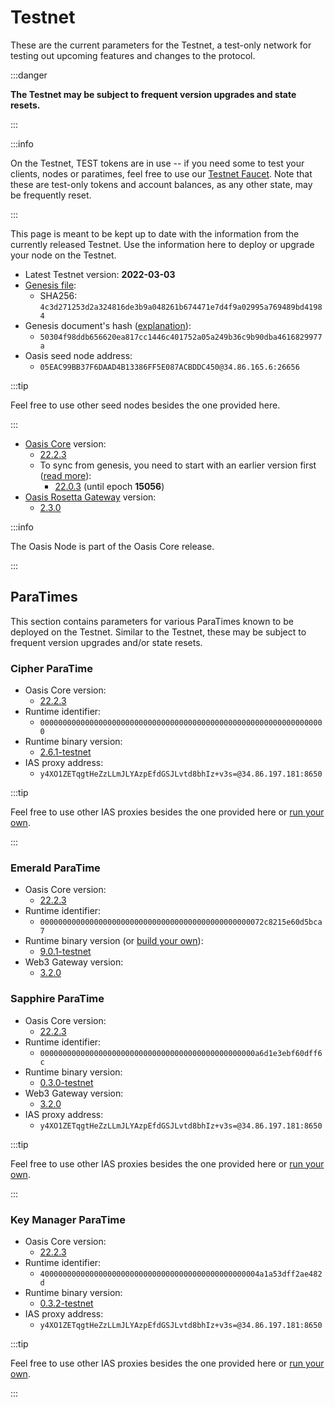 # Testnet

These are the current parameters for the Testnet, a test-only network for
testing out upcoming features and changes to the protocol.

:::danger

**The Testnet may be subject to frequent version upgrades and state resets.**

:::

:::info

On the Testnet, TEST tokens are in use -- if you need some to test your clients, nodes or paratimes, feel free to use our [Testnet Faucet](https://faucet.testnet.oasis.dev). Note that these are test-only tokens and account balances, as any other state, may be frequently reset.

:::

This page is meant to be kept up to date with the information from the currently released Testnet. Use the information here to deploy or upgrade your node on the Testnet.

* Latest Testnet version: **2022-03-03**
* [Genesis file](https://github.com/oasisprotocol/testnet-artifacts/releases/download/2022-03-03/genesis.json):
  * SHA256: `4c3d271253d2a324816de3b9a048261b674471e7d4f9a02995a769489bd41984`
* Genesis document's hash ([explanation](../genesis-doc.md#genesis-file-vs-genesis-document)):
  * `50304f98ddb656620ea817cc1446c401752a05a249b36c9b90dba4616829977a`
* Oasis seed node address:
  * `05EAC99BB37F6DAAD4B13386FF5E087ACBDDC450@34.86.165.6:26656`

:::tip

Feel free to use other seed nodes besides the one provided here.

:::

* [Oasis Core](https://github.com/oasisprotocol/oasis-core) version:
  * [22.2.3](https://github.com/oasisprotocol/oasis-core/releases/tag/v22.2.3)
  * To sync from genesis, you need to start with an earlier version first
    ([read more][handling network upgrades]):
    * [22.0.3](https://github.com/oasisprotocol/oasis-core/releases/tag/v22.0.3) (until epoch **15056**)
* [Oasis Rosetta Gateway](https://github.com/oasisprotocol/oasis-rosetta-gateway) version:
  * [2.3.0](https://github.com/oasisprotocol/oasis-rosetta-gateway/releases/tag/v2.3.0)

:::info

The Oasis Node is part of the Oasis Core release.

:::

[handling network upgrades]: ../run-your-node/maintenance/handling-network-upgrades.md

## ParaTimes

This section contains parameters for various ParaTimes known to be deployed on the Testnet. Similar to the Testnet, these may be subject to frequent version upgrades and/or state resets.

### Cipher ParaTime

* Oasis Core version:
  * [22.2.3](https://github.com/oasisprotocol/oasis-core/releases/tag/v22.2.3)
* Runtime identifier:
  * `0000000000000000000000000000000000000000000000000000000000000000`
* Runtime binary version:
  * [2.6.1-testnet](https://github.com/oasisprotocol/cipher-paratime/releases/tag/v2.6.1-testnet)
* IAS proxy address:
  * `y4XO1ZETqgtHeZzLLmJLYAzpEfdGSJLvtd8bhIz+v3s=@34.86.197.181:8650`

:::tip

Feel free to use other IAS proxies besides the one provided here or [run your own](../run-your-node/ias-proxy.md).

:::

### Emerald ParaTime

* Oasis Core version:
  * [22.2.3](https://github.com/oasisprotocol/oasis-core/releases/tag/v22.2.3)
* Runtime identifier:
  * `00000000000000000000000000000000000000000000000072c8215e60d5bca7`
* Runtime binary version (or [build your own](https://github.com/oasisprotocol/emerald-paratime/tree/v9.0.1-testnet#building)):
  * [9.0.1-testnet](https://github.com/oasisprotocol/emerald-paratime/releases/tag/v9.0.1-testnet)
* Web3 Gateway version:
  * [3.2.0](https://github.com/oasisprotocol/oasis-web3-gateway/releases/tag/v3.2.0)

### Sapphire ParaTime

* Oasis Core version:
  * [22.2.3](https://github.com/oasisprotocol/oasis-core/releases/tag/v22.2.3)
* Runtime identifier:
  * `000000000000000000000000000000000000000000000000a6d1e3ebf60dff6c`
* Runtime binary version:
  * [0.3.0-testnet](https://github.com/oasisprotocol/sapphire-paratime/releases/tag/v0.3.0-testnet)
* Web3 Gateway version:
  * [3.2.0](https://github.com/oasisprotocol/oasis-web3-gateway/releases/tag/v3.2.0)
* IAS proxy address:
  * `y4XO1ZETqgtHeZzLLmJLYAzpEfdGSJLvtd8bhIz+v3s=@34.86.197.181:8650`

:::tip

Feel free to use other IAS proxies besides the one provided here or [run your own](../run-your-node/ias-proxy.md).

:::

### Key Manager ParaTime

* Oasis Core version:
  * [22.2.3](https://github.com/oasisprotocol/oasis-core/releases/tag/v22.2.3)
* Runtime identifier:
  * `4000000000000000000000000000000000000000000000004a1a53dff2ae482d`
* Runtime binary version:
  * [0.3.2-testnet](https://github.com/oasisprotocol/keymanager-paratime/releases/tag/v0.3.2-testnet)
* IAS proxy address:
  * `y4XO1ZETqgtHeZzLLmJLYAzpEfdGSJLvtd8bhIz+v3s=@34.86.197.181:8650`

:::tip

Feel free to use other IAS proxies besides the one provided here or [run your own](../run-your-node/ias-proxy.md).

:::
